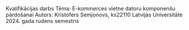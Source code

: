Kvalifikācijas darbs
Tēma: E-kommerces vietne datoru komponenšu pārdošanai
Autors: Kristofers Semjonovs, ks22110
Latvijas Universitāte 2024. gada rudens semestris
